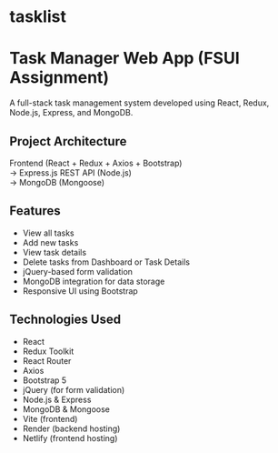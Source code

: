 # tasklist
# Task Manager Web App (FSUI Assignment)

A full-stack task management system developed using React, Redux, Node.js, Express, and MongoDB.

## Project Architecture

Frontend (React + Redux + Axios + Bootstrap)  
→ Express.js REST API (Node.js)  
→ MongoDB (Mongoose)

## Features

- View all tasks
- Add new tasks
- View task details
- Delete tasks from Dashboard or Task Details
- jQuery-based form validation
- MongoDB integration for data storage
- Responsive UI using Bootstrap

## Technologies Used

- React
- Redux Toolkit
- React Router
- Axios
- Bootstrap 5
- jQuery (for form validation)
- Node.js & Express
- MongoDB & Mongoose
- Vite (frontend)
- Render (backend hosting)
- Netlify (frontend hosting)
